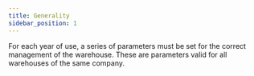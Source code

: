```yaml
---
title: Generality
sidebar_position: 1
---
```


For each year of use, a series of parameters must be set for the correct management of the warehouse. These are parameters valid for all warehouses of the same company.